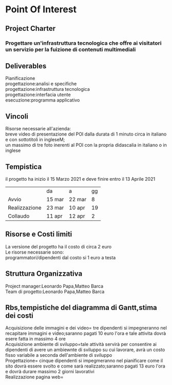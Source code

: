 <!DOCKTYPE html>
<head>
  </head>
<h1>Point Of Interest</h1>
<h2>Project Charter</h2>
  
  
 <h3>Progettare un'infrastruttura tecnologica che offre ai visitatori un servizio per la fuizione di contenuti multimediali</h3>
 
 <h2><b>Deliverables</b></h2>
  
  <p>Pianificazione<br>
      progettazione:analisi e specifiche<br>
      progettazione:infrastruttura tecnologica<br>
      progettazione:interfacia utente<br>
      esecuzione:programma applicativo<br>
  </p>
<h2>Vincoli</h2>
  <p>Risorse necessarie all'azienda:<br>
  breve video di presentazione del POI dalla durata di 1 minuto circa in italiano e con sottotitoli in ingleseM;<br>
  un massimo di tre foto inerenti al POI con la propria didascalia in italiano o in inglese<br>
  </p>
  <h2>Tempistica</h2>
  <p>il progetto ha inizio il 15 Marzo 2021 e deve finire entro il 13 Aprile 2021<br>
  </p>
  
  <table>
  <tr><td></td><td>da</td><td>a</td><td>gg</td>
  <tr><td>Avvio</td><td>15 mar</td><td>22 mar</td><td>8</td>
  <tr><td>Realizzazione</td><td>23 mar</td><td>10 apr</td><td>19</td>
  <tr><td>Collaudo</td><td>11 apr</td><td>12 apr</td><td>2</td>
    </table>
   
   <h2>Risorse e Costi limiti</h2>
    <p>La versione del progetto ha il costo di circa 2 euro<br>
     Le risorse necessarie sono:<br>
       programmatori/dipendenti dal costo si 1 euro a testa<br>
     </p>
     
 <h2>Struttura Organizzativa</h2>
     <p>Project manager:Leonardo Papa,Matteo Barca<br>
     Team di progetto:Leonardo Papa,Matteo Barca
     </p>
     <h2>Rbs,tempistiche del diagramma di Gantt,stima dei costi</h2>
     <p>Acquisizione delle immagini e dei video= tre dipendenti si impegneranno nel recapitare immagini e video;saranno pagati 10 euro l'ora e tale attivita dovrà esere fatta in massimo 4 ore<br>
  Acquisizione ambiente di sviluppo=tale attività servirà per consentire ai dipendenti di avere un ambiewnte di sviluppo su cui lavorare, avrà un costo fisso variabile a seconda dell'ambiente di sviluppo<br>
  Progettazione= cinque dipendenti si impegmeranno nel pianificare come il sito dovrà essere svolto e come sarà realizzato;saranno pagati 13 euro l'ora e dovrà durare massimo 2 giorni lavorativi<br>
  Realizzazione pagina web=
     
   </body>

</html>
 

